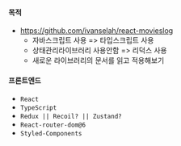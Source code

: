 #### 목적

- https://github.com/ivanselah/react-movieslog
  - 자바스크립트 사용 => 타입스크립트 사용
  - 상태관리라이브러리 사용안함 => 리덕스 사용
  - 새로운 라이브러리의 문서를 읽고 적용해보기

#### 프론트엔드

- `React`
- `TypeScript`
- `Redux || Recoil? || Zustand?`
- `React-router-dom@6`
- `Styled-Components`
